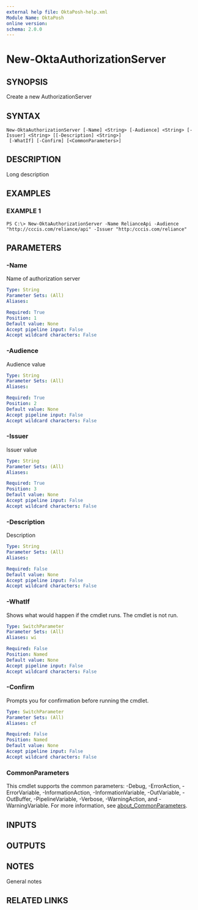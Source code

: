 ```yaml
---
external help file: OktaPosh-help.xml
Module Name: OktaPosh
online version:
schema: 2.0.0
---
```


# New-OktaAuthorizationServer

## SYNOPSIS
Create a new AuthorizationServer

## SYNTAX

```
New-OktaAuthorizationServer [-Name] <String> [-Audience] <String> [-Issuer] <String> [[-Description] <String>]
 [-WhatIf] [-Confirm] [<CommonParameters>]
```

## DESCRIPTION
Long description

## EXAMPLES

### EXAMPLE 1
```
PS C:\> New-OktaAuthorizationServer -Name RelianceApi -Audience "http://cccis.com/reliance/api" -Issuer "http:/cccis.com/reliance"
```

## PARAMETERS

### -Name
Name of authorization server

```yaml
Type: String
Parameter Sets: (All)
Aliases:

Required: True
Position: 1
Default value: None
Accept pipeline input: False
Accept wildcard characters: False
```

### -Audience
Audience value

```yaml
Type: String
Parameter Sets: (All)
Aliases:

Required: True
Position: 2
Default value: None
Accept pipeline input: False
Accept wildcard characters: False
```

### -Issuer
Issuer value

```yaml
Type: String
Parameter Sets: (All)
Aliases:

Required: True
Position: 3
Default value: None
Accept pipeline input: False
Accept wildcard characters: False
```

### -Description
Description

```yaml
Type: String
Parameter Sets: (All)
Aliases:

Required: False
Default value: None
Accept pipeline input: False
Accept wildcard characters: False
```


### -WhatIf
Shows what would happen if the cmdlet runs.
The cmdlet is not run.

```yaml
Type: SwitchParameter
Parameter Sets: (All)
Aliases: wi

Required: False
Position: Named
Default value: None
Accept pipeline input: False
Accept wildcard characters: False
```

### -Confirm
Prompts you for confirmation before running the cmdlet.

```yaml
Type: SwitchParameter
Parameter Sets: (All)
Aliases: cf

Required: False
Position: Named
Default value: None
Accept pipeline input: False
Accept wildcard characters: False
```


### CommonParameters
This cmdlet supports the common parameters: -Debug, -ErrorAction, -ErrorVariable, -InformationAction, -InformationVariable, -OutVariable, -OutBuffer, -PipelineVariable, -Verbose, -WarningAction, and -WarningVariable. For more information, see [about_CommonParameters](http://go.microsoft.com/fwlink/?LinkID=113216).


## INPUTS

## OUTPUTS

## NOTES
General notes

## RELATED LINKS


